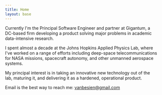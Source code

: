 ```yaml
---
title: Home
layout: base
---
```


Currently I'm the Principal Software Engineer and partner at Gigantum, a DC-based firm developing a product solving major problems in academic data-intensive research. 

I spent almost a decade at the Johns Hopkins Applied Physics Lab, where I've worked on a range of efforts including deep-space telecommunications for NASA missions, spacecraft autonomy, and other unmanned aerospace systems.

My principal interest is in taking an innovative new technology out of the lab, maturing it, and delivering it as a hardened, operational product.

Email is the best way to reach me: [vanbesien@gmail.com](mailto:vanbesien@gmail.com)
